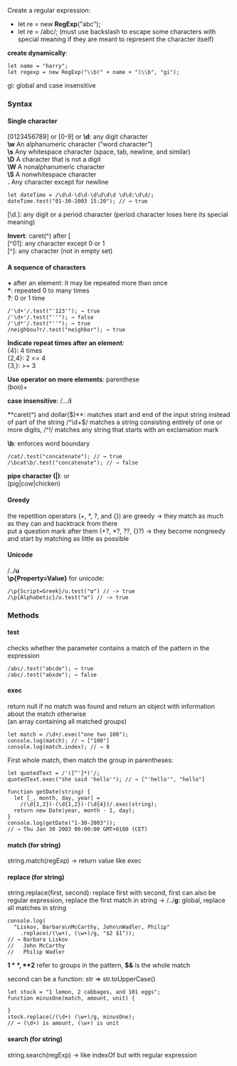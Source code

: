 Create a regular expression:  
- let re = new **RegExp**("abc");
- let re = /abc/; (must use backslash to escape some characters with special meaning if they are meant to represent the character itself)

**create dynamically**:  
```
let name = "harry";  
let regexp = new RegExp("\\b(" + name + ")\\b", "gi");
```
gi: global and case insensitive

### Syntax
#### Single character
\[0123456789\] or \[0-9\] or **\d**: any digit character  
**\w**	An alphanumeric character (“word character”)  
**\s**	Any whitespace character (space, tab, newline, and similar)  
**\D**	A character that is not a digit  
**\W**	A nonalphanumeric character  
**\S**	A nonwhitespace character  
**.**	Any character except for newline

```
let dateTime = /\d\d-\d\d-\d\d\d\d \d\d:\d\d/;  
dateTime.test("01-30-2003 15:20"); // → true
```

\[\d.\]: any digit or a period character (period character loses here its special meaning)

**Invert**: caret(^) after \[  
\[^01\]: any character except 0 or 1  
\[^\]: any character (not in empty set)

#### A sequence of characters
**+** after an element: it may be repeated more than once  
**\***: repeated 0 to many times  
**?**: 0 or 1 time
```
/'\d+'/.test("'123'"); → true  
/'\d+'/.test("''"); → false  
/'\d*'/.test("''"); → true  
/neighbou?r/.test("neighbor"); → true
```

**Indicate repeat times after an element**:  
{4}: 4 times  
{2,4}: 2 <= 4  
{3,}: >= 3

**Use operator on more elements**: parenthese  
(boo)+

**case insensitive**: /.../**i**

**caret(^) and dollar($)**: matches start and end of the input string instead of part of the string  
/^\d+$/ matches a string consisting entirely of one or more digits, /^!/ matches any string that starts with an exclamation mark

**\b**: enforces word boundary
```
/cat/.test("concatenate"); // → true  
/\bcat\b/.test("concatenate"); // → false
```

**pipe character (|)**: or  
(pig|cow|chicken)

#### Greedy
the repetition operators (+, \*, ?, and {}) are greedy -> they match as much as they can and backtrack from there  
put a question mark after them (+?, \*?, ??, {}?) -> they become nongreedy and start by matching as little as possible

#### Unicode
/../**u**  
**\p{Property=Value}** for unicode:  
```
/\p{Script=Greek}/u.test("α") // -> true  
/\p{Alphabetic}/u.test("α") // -> true
```

### Methods
#### test
checks whether the parameter contains a match of the pattern in the expression 
```
/abc/.test("abcde"); → true  
/abc/.test("abxde"); → false
```

#### exec
return null if no match was found and return an object with information about the match otherwise  
(an array containing all matched groups)
```
let match = /\d+/.exec("one two 100");  
console.log(match); // → ["100"]  
console.log(match.index); // → 8
```

First whole match, then match the group in parentheses:
```
let quotedText = /'([^']*)'/;
quotedText.exec("she said 'hello'"); // → ["'hello'", "hello"]
```

```
function getDate(string) {  
  let [_, month, day, year] =  
    /(\d{1,2})-(\d{1,2})-(\d{4})/.exec(string);  
  return new Date(year, month - 1, day);  
}  
console.log(getDate("1-30-2003"));  
// → Thu Jan 30 2003 00:00:00 GMT+0100 (CET)
```

#### match (for string)
string.match(regExp) -> return value like exec

#### replace (for string)
string.replace(first, second): replace first with second, first can also be regular expression, replace the first match in string -> /../**g**: global, replace all matches in string

```
console.log(  
  "Liskov, Barbara\nMcCarthy, John\nWadler, Philip"  
    .replace(/(\w+), (\w+)/g, "$2 $1"));  
// → Barbara Liskov  
//   John McCarthy  
//   Philip Wadler  
```
**$1**, **$2** refer to groups in the pattern, **$&** is the whole match

second can be a function: str => str.toUpperCase()
```
let stock = "1 lemon, 2 cabbages, and 101 eggs";  
function minusOne(match, amount, unit) {  

}  
stock.replace(/(\d+) (\w+)/g, minusOne);  
// → (\d+) is amount, (\w+) is unit
```

#### search (for string)
string.search(regExp) -> like indexOf but with regular expression
